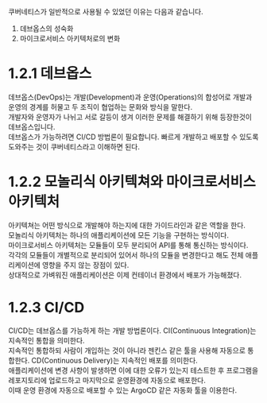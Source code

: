 쿠버네티스가 일반적으로 사용될 수 있었던 이유는 다음과 같습니다.
1. 데브옵스의 성숙화
2. 마이크로서비스 아키텍처로의 변화

# 1.2.1 데브옵스
데브옵스(DevOps)는 개발(Development)과 운영(Operations)의 합성어로 개발과 운영의 경계를 허물고 두 조직이 협업하는 문화와 방식을 말한다.  
개발자와 운영자가 나뉘고 서로 갈등이 생겨 이러한 문제를 해결하기 위해 등장한것이 데브옵스입니다.  
데브옵스가 가능하려면 CI/CD 방법론이 필요합니다. 빠르게 개발하고 배포할 수 있도록 도와주는 것이 쿠버네티스라고 이해하면 된다.  

# 1.2.2 모놀리식 아키텍쳐와 마이크로서비스 아키텍처
아키텍쳐는 어떤 방식으로 개발해야 하는지에 대한 가이드라인과 같은 역할을 한다.  
모놀리식 아키텍처는 하나의 애플리케이션에 모든 기능을 구현하는 방식이다.  
마이크로서비스 아키텍처는 모듈들이 모두 분리되어 API를 통해 통신하는 방식이다.  
각각의 모듈들이 개별적으로 분리되어 있어서 하나의 모듈을 변경한다고 해도 전체 애플리케이션에 영향을 주지 않는 장점이 있다.  
상대적으로 가벼워진 애플리케이션은  이제 컨테이너 환경에서 배포가 가능해졌다.

# 1.2.3 CI/CD
CI/CD는 데브옵스를 가능하게 하는 개발 방법론이다.
CI(Continuous Integration)는 지속적인 통합을 의미한다.  
지속적인 통합하되 사람이 개입하는 것이 아니라 젠킨스 같은 툴을 사용해 자동으로 통합한다.
CD(Continuous Delivery)는 지속적인 배포를 의미한다.  
애플리케이션에 변경 사항이 발생하면 이에 대한 오류가 있는지 테스트한 후 프로그램을 레포지토리에 업로드하고 마지막으로 운영환경에 자동으로 배포한다.  
이때 운영 환경에 자동으로 배포할 수 있는 ArgoCD 같은 자동화 툴을 이용한다.